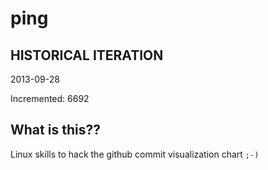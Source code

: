 # ping

## HISTORICAL ITERATION
2013-09-28

Incremented: 6692

## What is this?? 
Linux skills to hack the github commit visualization chart `;-)`
